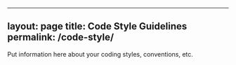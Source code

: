 ---
layout: page 
title: Code Style Guidelines
permalink: /code-style/
-----------------------

Put information here about your coding styles, conventions, etc.